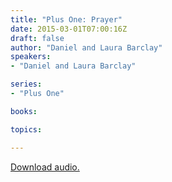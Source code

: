 ```yaml
---
title: "Plus One: Prayer"
date: 2015-03-01T07:00:16Z
draft: false
author: "Daniel and Laura Barclay"
speakers:
- "Daniel and Laura Barclay"

series:
- "Plus One"

books:

topics:

---
```

[Download audio.](https://s3-eu-west-1.amazonaws.com/highwaychurch/messages/2015_03/2015-03-01_PlusOnePrayer.mp3)